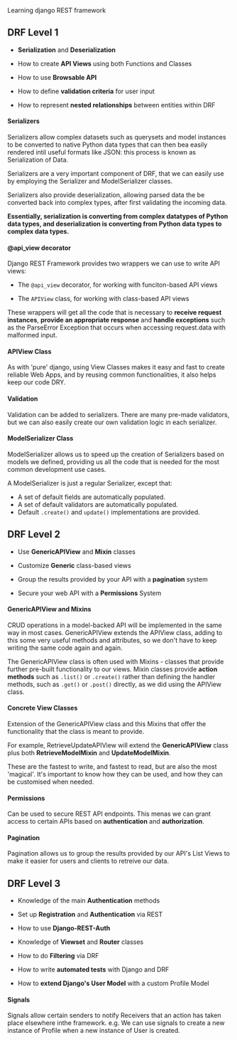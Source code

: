 Learning django REST framework

## DRF Level 1

- <strong>Serialization</strong> and <strong>Deserialization</strong>

- How to create <strong>API Views</strong> using both Functions and Classes

- How to use <strong>Browsable API</strong>

- How to define <strong>validation criteria</strong> for user input

- How to represent <strong>nested relationships</strong> between entities within DRF

#### Serializers
Serializers allow complex datasets such as querysets and model instances to be converted to native Python data types that can then bea easily rendered intil useful formats like JSON: this process is known as Serialization of Data.

Serializers are a very important component of DRF, that we can easily use by employing the Serializer and ModelSerializer classes.

Serializers also provide deserialization, allowing parsed data the be converted back into complex types, after first validating the incoming data.

<strong>Essentially, serialization is converting from complex datatypes of Python data types, and deserialization is converting from Python data types to complex data types.</strong>

#### @api_view decorator

Django REST Framework provides two wrappers we can use to write API views:

- The ```@api_view``` decorator, for working with funciton-based API views

- The ```APIView``` class, for working with class-based API views

These wrappers will get all the code that is necessary to <strong>receive request instances</strong>, <strong>provide an appropriate response</strong> and <strong>handle exceptions</strong> such as the ParseError Exception that occurs when accessing request.data with malformed input.

#### APIView Class

As with 'pure' django, using View Classes makes it easy and fast to create reliable Web Apps, and by reusing common functionalities, it also helps keep our code DRY. 

#### Validation

Validation can be added to serializers. There are many pre-made validators, but we can also easily create our own validation logic in each serializer.

#### ModelSerializer Class

ModelSerializer allows us to speed up the creation of Serializers based on models we defined, providing us all the code that is needed for the most common development use cases.

A ModelSerializer is just a regular Serializer, except that:

- A set of default fields are automatically populated.
- A set of default validators are automatically populated.
- Default `.create()` and `update()` implementations are provided. 

## DRF Level 2

- Use <strong>GenericAPIView</strong> and <strong>Mixin</strong> classes

- Customize <strong>Generic</strong> class-based views

- Group the results provided by your API with a <strong>pagination</strong> system

- Secure your web API with a <strong>Permissions</strong> System

#### GenericAPIView and Mixins

CRUD operations in a model-backed API will be implemented in the same way in most cases. GenericAPIView extends the APIView class, adding to this some very useful methods and attributes, so we don't have to keep writing the same code again and again.

The GenericAPIView class is often used with Mixins - classes that provide further pre-built functionality to our views. Mixin classes provide <strong>action methods</strong> such as ```.list()``` or ```.create()``` rather than defining the handler methods, such as ```.get()``` or ```.post()``` directly, as we did using the APIView class.

#### Concrete View Classes

Extension of the GenericAPIView class and this Mixins that offer the functionality that the class is meant to provide. 

For example, RetrieveUpdateAPIView will extend the <strong>GenericAPIView</strong> class plus both <strong>RetrieveModelMixin</strong> and <strong>UpdateModelMixin</strong>.

These are the fastest to write, and fastest to read, but are also the most 'magical'. It's important to know how they can be used, and how they can be customised when needed.

#### Permissions

Can be used to secure REST API endpoints. This menas we can grant access to certain APIs based on <strong>authentication</strong> and <strong>authorization</strong>.

#### Pagination

Pagination allows us to group the results provided by our API's List Views to make it easier for users and clients to retreive our data.

## DRF Level 3

- Knowledge of the main <strong>Authentication</strong> methods

- Set up <strong>Registration</strong> and <strong>Authentication</strong> via REST

- How to use <strong>Django-REST-Auth</strong>

- Knowledge of <strong>Viewset</strong> and <strong>Router</strong> classes

- How to do <strong>Filtering</strong> via DRF

- How to write <strong>automated tests</strong> with Django and DRF

- How to <strong>extend Django's User Model</strong> with a custom Profile Model

#### Signals

Signals allow certain senders to notify Receivers that an action has taken place elsewhere inthe framework. e.g. We can use signals to create a new instance of Profile when a new instance of User is created.
